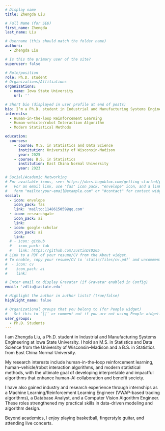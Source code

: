 ```yaml
---
# Display name
title: Zhengda Liu

# Full Name (for SEO)
first_name: Zhengda
last_name: Liu

# Username (this should match the folder name)
authors:
  - Zhengda Liu

# Is this the primary user of the site?
superuser: false

# Role/position
role: Ph.D. student
# Organizations/Affiliations
organizations:
  - name: Iowa State University
    url: ''

# Short bio (displayed in user profile at end of posts)
bio: I’m a Ph.D. student in Industrial and Manufacturing Systems Engineering (IMSE) at Iowa State University. My research interests span human-in-the-loop reinforcement learning, human-vehicle/robot interaction algorithms, and modern statistical methods. I aim to develop algorithms and technologies that contribute to real-world progress and societal benefit.
interests:
  - Human-in-the-loop Reinforcement Learning
  - Human-vehicle/robot Interaction Algorithm
  - Modern Statistical Methods

education:
  courses:
    - course: M.S. in Statistics and Data Science
      institution: University of Wisconsin-Madison
      year: 2025
    - course: B.S. in Statistics
      institution: East China Normal University
      year: 2023

# Social/Academic Networking
# For available icons, see: https://docs.hugoblox.com/getting-started/page-builder/#icons
#   For an email link, use "fas" icon pack, "envelope" icon, and a link in the
#   form "mailto:your-email@example.com" or "#contact" for contact widget.
social:
  - icon: envelope
    icon_pack: fas
    link: 'mailto:1148615059@qq.com'
  - icon: researchgate
    icon_pack: ai
    link: 
  - icon: google-scholar
    icon_pack: ai
    link: 
  # - icon: github
  #   icon_pack: fab
  #   link: https://github.com/JustinDs0205
# Link to a PDF of your resume/CV from the About widget.
# To enable, copy your resume/CV to `static/files/cv.pdf` and uncomment the lines below.
#  - icon: cv
#    icon_pack: ai
#    link: 

# Enter email to display Gravatar (if Gravatar enabled in Config)
email: 'zdliu@iastate.edu'

# Highlight the author in author lists? (true/false)
highlight_name: false

# Organizational groups that you belong to (for People widget)
#   Set this to `[]` or comment out if you are not using People widget.
user_groups:
  - Ph.D. Students
---
```



I am Zhengda Liu, a Ph.D. student in Industrial and Manufacturing Systems Engineering at Iowa State University. I hold an M.S. in Statistics and Data Science from the University of Wisconsin–Madison and a B.S. in Statistics from East China Normal University.

My research interests include human-in-the-loop reinforcement learning, human–vehicle/robot interaction algorithms, and modern statistical methods, with the ultimate goal of developing interpretable and impactful algorithms that enhance human–AI collaboration and benefit society.

I have also gained industry and research experience through internships as a Machine Learning/Reinforcement Learning Engineer (VWAP-based trading algorithms), a Database Analyst, and a Computer Vision Algorithm Engineer. These roles strengthened my practical skills in data-driven modeling and algorithm design.

Beyond academics, I enjoy playing basketball, fingerstyle guitar, and attending live concerts.